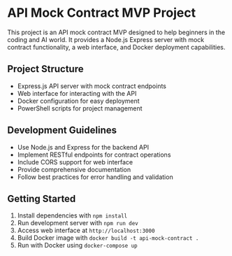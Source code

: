# API Mock Contract MVP Project

This project is an API mock contract MVP designed to help beginners in the coding and AI world. It provides a Node.js Express server with mock contract functionality, a web interface, and Docker deployment capabilities.

## Project Structure
- Express.js API server with mock contract endpoints
- Web interface for interacting with the API
- Docker configuration for easy deployment
- PowerShell scripts for project management

## Development Guidelines
- Use Node.js and Express for the backend API
- Implement RESTful endpoints for contract operations
- Include CORS support for web interface
- Provide comprehensive documentation
- Follow best practices for error handling and validation

## Getting Started
1. Install dependencies with `npm install`
2. Run development server with `npm run dev`
3. Access web interface at `http://localhost:3000`
4. Build Docker image with `docker build -t api-mock-contract .`
5. Run with Docker using `docker-compose up`